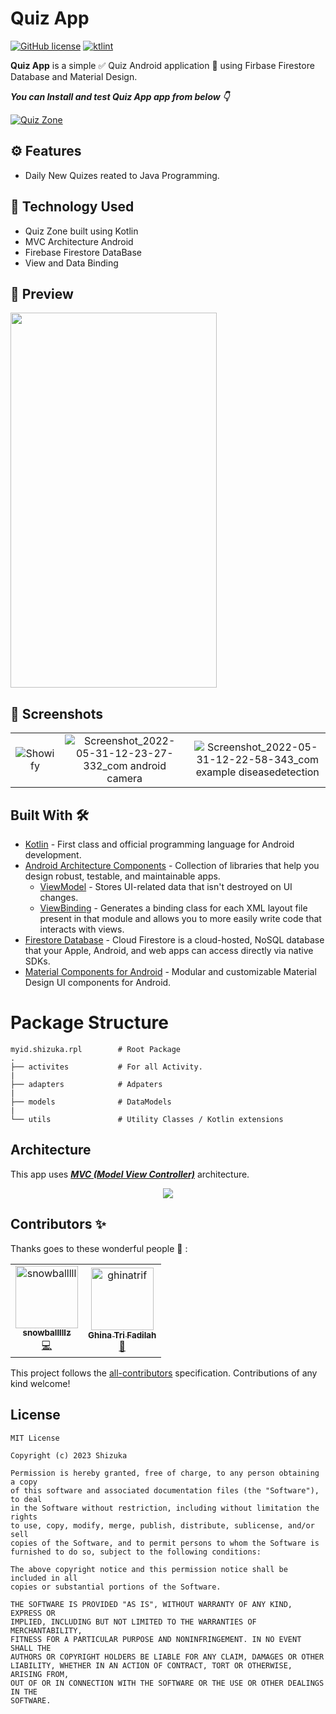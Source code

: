 # Quiz App

[![GitHub license](https://img.shields.io/badge/License-MIT-blue.svg)](LICENSE)
[![ktlint](https://img.shields.io/badge/code%20style-%E2%9D%A4-FF4081.svg)](https://ktlint.github.io/)

**Quiz App** is a simple ✅ Quiz Android application 📱 using Firbase Firestore Database and Material Design.

***You can Install and test Quiz App app from below 👇***

[![Quiz Zone](https://img.shields.io/badge/QuizZone✅-APK-red.svg?style=for-the-badge&logo=android)](https://github.com/Shizu-ka/Quiz-App/releases/)

## ⚙️ Features
* Daily New Quizes reated to Java Programming.

## 🚀 Technology Used

* Quiz Zone built using Kotlin
* MVC Architecture Android
* Firebase Firestore DataBase
* View and Data Binding

## 🎥 Preview

<img height="600" width="330" src="https://github.com/Shizu-ka/Quiz-App/assets/58659139/2b394ab6-84f9-43e9-8a88-f78ef9840d09" >

## 📸 Screenshots

||||
|:----------------------------------------:|:-----------------------------------------:|:-----------------------------------------: |
| ![Showify](https://github.com/Shizu-ka/Quiz-App/assets/58659139/8e316fcd-b1af-4155-94a1-ce3d452687ce) | ![Screenshot_2022-05-31-12-23-27-332_com android camera](https://github.com/Shizu-ka/Quiz-App/assets/58659139/6d347ee9-a2a9-45f4-a7a0-730aac8e60df) | ![Screenshot_2022-05-31-12-22-58-343_com example diseasedetection](https://github.com/Shizu-ka/Quiz-App/assets/58659139/3f0bf3c9-3297-4a1e-9fce-60c0095b0302) | 


## Built With 🛠
- [Kotlin](https://kotlinlang.org/) - First class and official programming language for Android development.
- [Android Architecture Components](https://developer.android.com/topic/libraries/architecture) - Collection of libraries that help you design robust, testable, and maintainable apps.
  - [ViewModel](https://developer.android.com/topic/libraries/architecture/viewmodel) - Stores UI-related data that isn't destroyed on UI changes. 
  - [ViewBinding](https://developer.android.com/topic/libraries/view-binding) - Generates a binding class for each XML layout file present in that module and allows you to more easily write code that interacts with views.
- [Firestore Database](https://firebase.google.com/docs/firestore) - Cloud Firestore is a cloud-hosted, NoSQL database that your Apple, Android, and web apps can access directly via native SDKs.
- [Material Components for Android](https://github.com/material-components/material-components-android) - Modular and customizable Material Design UI components for Android.


# Package Structure
    
    myid.shizuka.rpl        # Root Package
    .
    ├── activites           # For all Activity. 
    |
    ├── adapters            # Adpaters             
    |
    ├── models              # DataModels
    |
    └── utils               # Utility Classes / Kotlin extensions
   
       
## Architecture
This app uses [***MVC (Model View Controller)***](https://developer.android.com/jetpack/docs/guide#recommended-app-arch) architecture.

<p align="center">
  <img src="https://miro.medium.com/max/914/1*g9R0NQ6yooBwacFo40ZL_g.png" >
</p>

## Contributors ✨

Thanks goes to these wonderful people 👀 :

<!-- ALL-CONTRIBUTORS-LIST:START - Do not remove or modify this section -->
<!-- prettier-ignore-start -->
<!-- markdownlint-disable -->
<table>
  <tbody>
    <tr>
      <td align="center"><a href="https://github.com/danisharfh"><img src="https://avatars.githubusercontent.com/u/92115364?v=4?s=100" width="100px;" alt="snowballlll"/><br /><sub><b>snowballlllz</b></sub></a><br /><a href="https://github.com/Shizu-ka/Quiz-App/pull/1" title="Code">💻</a></td>
      <td align="center"><a href="https://github.com/ghinatrif"><img src="https://avatars.githubusercontent.com/u/92115361?v=4?s=100" width="100px;" alt="ghinatrif"/><br /><sub><b>Ghina Tri Fadilah</b></sub></a><br /><a href="https://github.com/Shizu-ka/Quiz-App/pull/3" title="Design">🎨</a></td>
    </tr>
    <tr>
  </tbody>
</table>

<!-- markdownlint-restore -->
<!-- prettier-ignore-end -->

<!-- ALL-CONTRIBUTORS-LIST:END -->

This project follows the [all-contributors](https://github.com/all-contributors/all-contributors) specification. Contributions of any kind welcome!

## License
```
MIT License

Copyright (c) 2023 Shizuka

Permission is hereby granted, free of charge, to any person obtaining a copy
of this software and associated documentation files (the "Software"), to deal
in the Software without restriction, including without limitation the rights
to use, copy, modify, merge, publish, distribute, sublicense, and/or sell
copies of the Software, and to permit persons to whom the Software is
furnished to do so, subject to the following conditions:

The above copyright notice and this permission notice shall be included in all
copies or substantial portions of the Software.

THE SOFTWARE IS PROVIDED "AS IS", WITHOUT WARRANTY OF ANY KIND, EXPRESS OR
IMPLIED, INCLUDING BUT NOT LIMITED TO THE WARRANTIES OF MERCHANTABILITY,
FITNESS FOR A PARTICULAR PURPOSE AND NONINFRINGEMENT. IN NO EVENT SHALL THE
AUTHORS OR COPYRIGHT HOLDERS BE LIABLE FOR ANY CLAIM, DAMAGES OR OTHER
LIABILITY, WHETHER IN AN ACTION OF CONTRACT, TORT OR OTHERWISE, ARISING FROM,
OUT OF OR IN CONNECTION WITH THE SOFTWARE OR THE USE OR OTHER DEALINGS IN THE
SOFTWARE.
```
